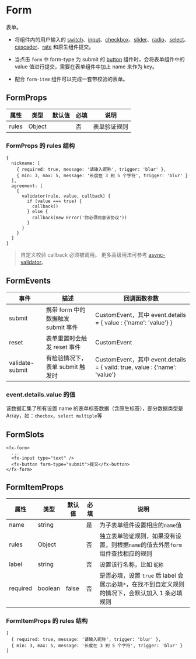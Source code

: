 # Form

表单。

- 将组件内的用户输入的 [switch](./README.Switch.md)、[input](./README.Input.md)、[checkbox](./README.Checkbox.md)、[slider](./README.Slider.md)、[radio](./README.Radio.md)、[select](./README.Select.md)、[cascader](./README.Cascader.md)、[rate](./README.Rate.md) 和原生组件提交。

- 当点击 `form` 中 form-type 为 submit 的 [button](./README.Button.md) 组件时，会将表单组件中的 value 值进行提交，需要在表单组件中加上 name 来作为 key。

- 配合 `form-item` 组件可以完成一套带校验的表单。

## FormProps

| 属性  | 类型   | 默认值 | 必填 | 说明         |
| ----- | ------ | ------ | ---- | ------------ |
| rules | Object |        | 否   | 表单验证规则 |

### FormProps 的 rules 结构

```
{
  nickname: [
    { required: true, message: '请输入昵称', trigger: 'blur' },
    { min: 3, max: 5, message: '长度在 3 到 5 个字符', trigger: 'blur' }
  ],
  agreement: [
    {
      validator(rule, value, callback) {
        if (value === true) {
          callback()
        } else {
          callback(new Error('你必须同意该协议'))
        }
      }
    }
  ]
}
```

> 自定义校验 callback 必须被调用。 更多高级用法可参考 [async-validator](https://github.com/yiminghe/async-validator)。

## FormEvents

| 事件            | 描述                               | 回调函数参数                                                               |
| --------------- | ---------------------------------- | -------------------------------------------------------------------------- |
| submit          | 携带 form 中的数据触发 submit 事件 | CustomEvent，其中 event.details = { value : {'name': 'value'} }            |
| reset           | 表单重置时会触发 reset 事件        | CustomEvent                                                                |
| validate-submit | 有检验情况下，表单 submit 触发时   | CustomEvent，其中 event.details = { vaild: true, value : {'name': 'value'} |

### event.details.value 的值

该数据汇集了所有设置 name 的表单标签数据（含原生标签），部分数据类型是 Array，如：`checbox`，`select multiple`等

## FormSlots

```
<fx-form>
  ...
  <fx-input type="text" />
  <fx-button form-type="submit">提交</fx-button>
</fx-form>
```

## FormItemProps

| 属性     | 类型    | 默认值 | 必填 | 说明                                                                                              |
| -------- | ------- | ------ | ---- | ------------------------------------------------------------------------------------------------- |
| name     | string  |        | 是   | 为子表单组件设置相应的`name`值                                                                    |
| rules    | Object  |        | 否   | 独立表单验证规则，如果没有设置，则根据`name`的值去外层`form`组件查找相应的规则                    |
| label    | string  |        | 否   | 设置该行名称，比如 `昵称`                                                                         |
| required | boolean | false  | 否   | 是否必填，设置 `true` 后 label 会展示必填`*`，在找不到自定义规则的情况下，会默认加入 1 条必填规则 |

### FormItemProps 的 rules 结构

```
[
  { required: true, message: '请输入昵称', trigger: 'blur' },
  { min: 3, max: 5, message: '长度在 3 到 5 个字符', trigger: 'blur' }
]
```
